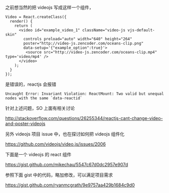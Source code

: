 之前想当然的把 videojs 写成这样一个组件，

```
Video = React.createClass({
  render() {
    return (
      <video id="example_video_1" className="video-js vjs-default-skin"
        controls preload="auto" width="640" height="264"
        poster="http://video-js.zencoder.com/oceans-clip.png"
        data-setup='{"example_option":true}'>
         <source src="http://video-js.zencoder.com/oceans-clip.mp4" type='video/mp4' />
      </video>
    );
  }
});
```

是错误的，reactjs 会报错

```
Uncaught Error: Invariant Violation: ReactMount: Two valid but unequal nodes with the same `data-reactid`
```

针对上述问题，SO 上面有相关讨论

http://stackoverflow.com/questions/26255344/reactjs-cant-change-video-and-poster-videojs

另外 videojs 项目 issue 中，也在探讨如何把 videojs 组件化

https://github.com/videojs/video.js/issues/2006

下面是一个 videojs 的 react 组件

https://gist.github.com/mikechau/5547c67d0dc2957e907d

参照下面 gist 中的代码，略加修改，可以满足项目需求

https://gist.github.com/ryanmcgrath/9e9757aa429b1684c9d0
